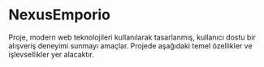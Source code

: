 # NexusEmporio
Proje, modern web teknolojileri kullanılarak tasarlanmış, kullanıcı dostu bir alışveriş deneyimi sunmayı amaçlar. Projede aşağıdaki temel özellikler ve işlevsellikler yer alacaktır.
